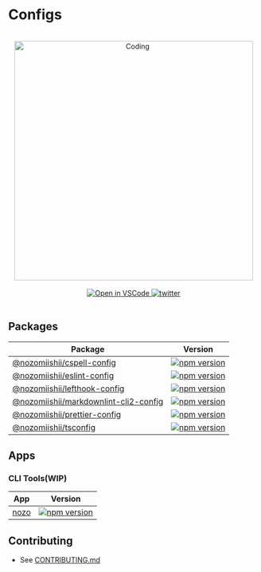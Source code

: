 # Configs

<!-- Main Image -->
<br>
<div align="center">
  <img src="https://media.giphy.com/media/3o7bujyYv1d9ZVD3z2/giphy.gif" alt="Coding" width="480" />
</div>
<br>

<!-- shields -->
<div align="center">
  <a target="_blank" href="https://open.vscode.dev/nozomiishii/configs">
    <img alt="Open in VSCode" src="https://img.shields.io/static/v1?logo=visualstudiocode&label=&message=Open%20in%20VSCode&labelColor=2c2c32&color=007acc&logoColor=007acc">
  </a>
  <a target="_blank" href="https://twitter.com/nozomiishii_dev">
    <img alt="twitter" src="https://img.shields.io/twitter/follow/nozomiishii_dev?style=social&label=Follow">
  </a>
</div>
<br>

## Packages

| Package                                                                      | Version                                                                                                                                                  |
| ---------------------------------------------------------------------------- | -------------------------------------------------------------------------------------------------------------------------------------------------------- |
| [@nozomiishii/cspell-config](./packages/cspell-config)                       | [![npm version](https://badge.fury.io/js/@nozomiishii%2Fcspell-config.svg)](https://badge.fury.io/js/@nozomiishii%2Fcspell-config)                       |
| [@nozomiishii/eslint-config](./packages/eslint-config)                       | [![npm version](https://badge.fury.io/js/@nozomiishii%2Feslint-config.svg)](https://badge.fury.io/js/@nozomiishii%2Feslint-config)                       |
| [@nozomiishii/lefthook-config](./packages/lefthook-config)                   | [![npm version](https://badge.fury.io/js/@nozomiishii%2Flefthook-config.svg)](https://badge.fury.io/js/@nozomiishii%2Flefthook-config)                   |
| [@nozomiishii/markdownlint-cli2-config](./packages/markdownlint-cli2-config) | [![npm version](https://badge.fury.io/js/@nozomiishii%2Fmarkdownlint-cli2-config.svg)](https://badge.fury.io/js/@nozomiishii%2Fmarkdownlint-cli2-config) |
| [@nozomiishii/prettier-config](./packages/prettier-config)                   | [![npm version](https://badge.fury.io/js/@nozomiishii%2Fprettier-config.svg)](https://badge.fury.io/js/@nozomiishii%2Fprettier-config)                   |
| [@nozomiishii/tsconfig](./packages/tsconfig)                                 | [![npm version](https://badge.fury.io/js/@nozomiishii%2Ftsconfig.svg)](https://badge.fury.io/js/@nozomiishii%2Ftsconfig)                                 |

## Apps

### CLI Tools(WIP)

| App                 | Version                                                                            |
| ------------------- | ---------------------------------------------------------------------------------- |
| [nozo](./apps/nozo) | [![npm version](https://badge.fury.io/js/nozo.svg)](https://badge.fury.io/js/nozo) |

## Contributing

- See [CONTRIBUTING.md](CONTRIBUTING.md)
